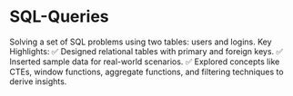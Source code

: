 # SQL-Queries
Solving a set of SQL problems using two tables: users and logins. Key Highlights:  ✅ Designed relational tables with primary and foreign keys. ✅ Inserted sample data for real-world scenarios. ✅ Explored concepts like CTEs, window functions, aggregate functions, and filtering techniques to derive insights.
